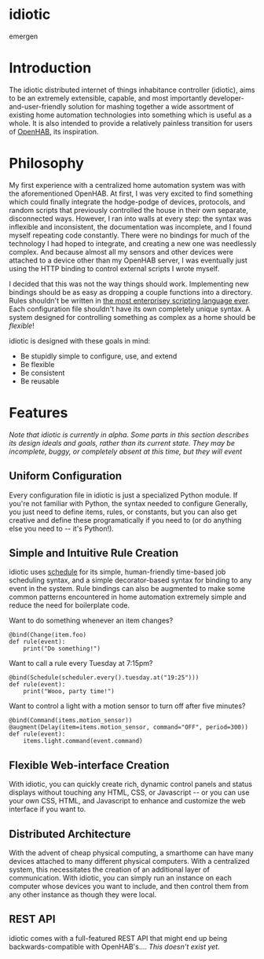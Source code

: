 # idiotic #

emergen

# Introduction #

The idiotic distributed internet of things inhabitance controller
(idiotic), aims to be an extremely extensible, capable, and most
importantly developer-and-user-friendly solution for mashing together
a wide assortment of existing home automation technologies into
something which is useful as a whole. It is also intended to provide a
relatively painless transition for users of
[OpenHAB](https://github.com/openhab/openhab), its inspiration.

# Philosophy #

My first experience with a centralized home automation system was with
the aforementioned OpenHAB. At first, I was very excited to find
something which could finally integrate the hodge-podge of devices,
protocols, and random scripts that previously controlled the house in
their own separate, disconnected ways. However, I ran into walls at
every step: the syntax was inflexible and inconsistent, the
documentation was incomplete, and I found myself repeating code
constantly. There were no bindings for much of the technology I had
hoped to integrate, and creating a new one was needlessly complex. And
because almost all my sensors and other devices were attached to a
device other than my OpenHAB server, I was eventually just using the
HTTP binding to control external scripts I wrote myself.

I decided that this was not the way things should work. Implementing
new bindings should be as easy as dropping a couple functions into a
directory. Rules shouldn't be written in
[the most enterprisey scripting language ever](http://xtend-lang.org).
Each configuration file shouldn't have its own completely unique
syntax. A system designed for controlling something as complex as a
home should be *flexible*!

idiotic is designed with these goals in mind:

* Be stupidly simple to configure, use, and extend
* Be flexible
* Be consistent
* Be reusable

# Features #

*Note that idiotic is currently in alpha. Some parts in this section
describes its design ideals and goals, rather than its current
state. They may be incomplete, buggy, or completely absent at this
time, but they will event*

## Uniform Configuration ##

Every configuration file in idiotic is just a specialized Python
module. If you're not familiar with Python, the syntax needed to
configure Generally, you just need to define items, rules, or constants,
but you can also get creative and define these programatically if you
need to (or do anything else you need to -- it's Python!).

## Simple and Intuitive Rule Creation ##

idiotic uses [schedule](https://github.com/dbader/schedule) for its
simple, human-friendly time-based job scheduling syntax, and a simple
decorator-based syntax for binding to any event in the system. Rule
bindings can also be augmented to make some common patterns
encountered in home automation extremely simple and reduce the need
for boilerplate code.

Want to do something whenever an item changes?

    @bind(Change(item.foo)
	def rule(event):
	    print("Do something!")

Want to call a rule every Tuesday at 7:15pm?

    @bind(Schedule(scheduler.every().tuesday.at("19:25")))
	def rule(event):
	    print("Wooo, party time!")

Want to control a light with a motion sensor to turn off after five
minutes?

    @bind(Command(items.motion_sensor))
    @augment(Delay(item=items.motion_sensor, command="OFF", period=300))
	def rule(event):
	    items.light.command(event.command)

## Flexible Web-interface Creation ##

With idiotic, you can quickly create rich, dynamic control panels and
status displays without touching any HTML, CSS, or Javascript -- or
you can use your own CSS, HTML, and Javascript to enhance and
customize the web interface if you want to.

## Distributed Architecture ##

With the advent of cheap physical computing, a smarthome can have many
devices attached to many different physical computers. With a
centralized system, this necessitates the creation of an additional
layer of communication. With idiotic, you can simply run an instance
on each computer whose devices you want to include, and then control
them from any other instance as though they were local.

## REST API ##

idiotic comes with a full-featured REST API that might end up being
backwards-compatible with OpenHAB's.... _This doesn't exist yet._

